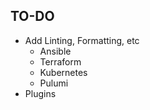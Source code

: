 ## TO-DO

- Add Linting, Formatting, etc
  - Ansible
  - Terraform
  - Kubernetes
  - Pulumi
- Plugins
